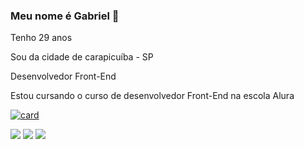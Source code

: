 ### Meu nome é Gabriel 👋

Tenho 29 anos

Sou da cidade de carapicuíba - SP

Desenvolvedor Front-End

Estou cursando o curso de desenvolvedor Front-End na escola Alura

[![card](https://github-readme-stats.vercel.app/api?username=gabrielkorver&theme=dark)](https://github.com/anuraghazra/github-readme-stats)

<img src="https://img.shields.io/badge/HTML5-E34F26?style=for-the-badge&logo=html5&logoColor=white" />

<img src="https://img.shields.io/badge/CSS3-1572B6?style=for-the-badge&logo=css3&logoColor=white" />

<img src="https://img.shields.io/badge/JavaScript-F7DF1E?style=for-the-badge&logo=javascript&logoColor=black" />

<!--
**GabrielKorver/GabrielKorver** is a ✨ _special_ ✨ repository because its `README.md` (this file) appears on your GitHub profile.

Here are some ideas to get you started:

- 🔭 I’m currently working on ...
- 🌱 I’m currently learning ...
- 👯 I’m looking to collaborate on ...
- 🤔 I’m looking for help with ...
- 💬 Ask me about ...
- 📫 How to reach me: ...
- 😄 Pronouns: ...
- ⚡ Fun fact: ...
-->
